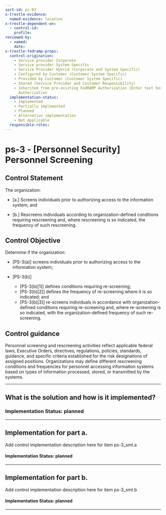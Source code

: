 ```yaml
---
sort-id: ps-03
x-trestle-evidence:
  named-evidence: location
x-trestle-dependent-on:
  - control-id:
    profile:
reviewed-by:
  - named:
    date:
x-trestle-fedramp-props:
  control-origination:
    - Service provider Corporate
    - Service provider System Specific
    - Service Provider Hybrid (Corporate and System Specific)
    - Configured by Customer (Customer System Specific)
    - Provided by Customer (Customer System Specific)
    - Shared (Service Provider and Customer Responsibility)
    - Inherited from pre-existing FedRAMP Authorization [Enter text here], Date of
      Authorization
  implementation-status:
    - Implemented
    - Partially implemented
    - Planned
    - Alternative implementation
    - Not Applicable
  responsible-roles:
---
```


# ps-3 - \[Personnel Security\] Personnel Screening

## Control Statement

The organization:

- \[a.\] Screens individuals prior to authorizing access to the information system; and

- \[b.\] Rescreens individuals according to organization-defined conditions requiring rescreening and, where rescreening is so indicated, the frequency of such rescreening.

## Control Objective

Determine if the organization:

- \[PS-3(a)\] screens individuals prior to authorizing access to the information system;

- \[PS-3(b)\]

  - \[PS-3(b)[1]\] defines conditions requiring re-screening;
  - \[PS-3(b)[2]\] defines the frequency of re-screening where it is so indicated; and
  - \[PS-3(b)[3]\] re-screens individuals in accordance with organization-defined conditions requiring re-screening and, where re-screening is so indicated, with the organization-defined frequency of such re-screening.

## Control guidance

Personnel screening and rescreening activities reflect applicable federal laws, Executive Orders, directives, regulations, policies, standards, guidance, and specific criteria established for the risk designations of assigned positions. Organizations may define different rescreening conditions and frequencies for personnel accessing information systems based on types of information processed, stored, or transmitted by the systems.

______________________________________________________________________

## What is the solution and how is it implemented?

### Implementation Status: planned

______________________________________________________________________

## Implementation for part a.

Add control implementation description here for item ps-3_smt.a

#### Implementation Status: planned

______________________________________________________________________

## Implementation for part b.

Add control implementation description here for item ps-3_smt.b

#### Implementation Status: planned

______________________________________________________________________
